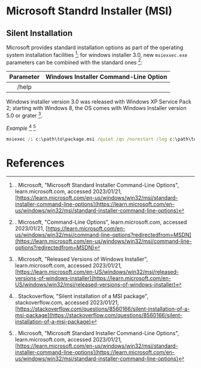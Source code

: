 ﻿# Microsoft Standrd Installer (MSI)


## Silent Installation
Microsoft provides standard installation options as part of the operating system 
installation facilities [^3]; for windows installer 3.0, new `msiexxec.exe` 
parameters can be combined with the standard ones [^2]:

 |  Parameter  | Windows Installer Command-Line Option |
 |:-----------:|---------------------------------------|
 |   /help     | |

Windows installer version 3.0 was released with Windows XP Service Pack 2; 
starting with Windows 8, the OS comes with Windows Installer version 5.0 or 
grater [^4].

*Example* [^1] [^3]
```cmd
msiexec /i c:\path\to\package.msi /quiet /qn /norestart /log c:\path\to\install.log PROPERTY1=value1 PROPERTY2=value2
```

# References
[^1]:. Stackoverflow, "Silent installation of a MSI package", stackoverflow.com, accessed 2023/01/21, [https://stackoverflow.com/questions/8560166/silent-installation-of-a-msi-package](https://stackoverflow.com/questions/8560166/silent-installation-of-a-msi-package)
[^2]:. Microsoft, "Command-Line Options", learn.microsoft.com, accessed 2023/01/21, [https://learn.microsoft.com/en-us/windows/win32/msi/command-line-options?redirectedfrom=MSDN](https://learn.microsoft.com/en-us/windows/win32/msi/command-line-options?redirectedfrom=MSDN)
[^3]:. Microsoft, "Microsoft Standard Installer Command-Line Options", learn.microsoft.com, accessed 2023/01/21, [https://learn.microsoft.com/en-us/windows/win32/msi/standard-installer-command-line-options](https://learn.microsoft.com/en-us/windows/win32/msi/standard-installer-command-line-options)
[^4]:. Microsoft, "Released Versions of Windows Installer", learn.microsoft.com, accessed 2023/01/21, [https://learn.microsoft.com/en-US/windows/win32/msi/released-versions-of-windows-installer](https://learn.microsoft.com/en-US/windows/win32/msi/released-versions-of-windows-installer)
